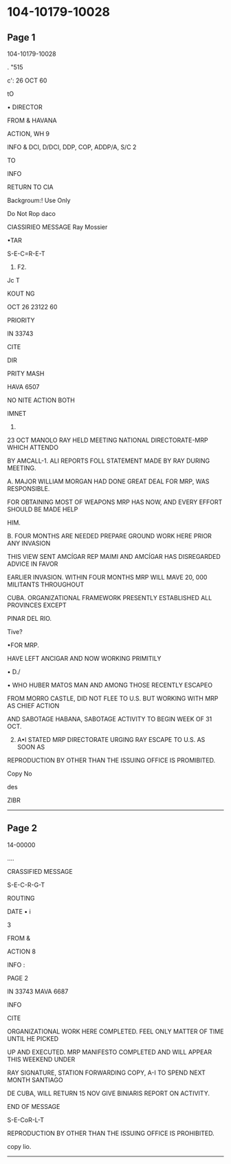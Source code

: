 # 104-10179-10028

## Page 1

104-10179-10028

. "515

c': 26 OCT 60

tO

• DIRECTOR

FROM & HAVANA

ACTION, WH 9

INFO & DCI, D/DCI, DDP, COP, ADDP/A, S/C 2

TO

INFO

RETURN TO CIA

Backgroum:! Use Only

Do Not Rop daco

CIASSIRIEO MESSAGE Ray Mossier

•TAR

S-E-C=R-E-T

1. F2.

Jc T

KOUT NG

OCT 26 23122 60

PRIORITY

IN 33743

CITE

DIR

PRITY MASH

HAVA 6507

NO NITE ACTION BOTH

IMNET

1.

23 OCT MANOLO RAY HELD MEETING NATIONAL DIRECTORATE-MRP WHICH ATTENDO

BY AMCALL-1. ALI REPORTS FOLL STATEMENT MADE BY RAY DURING MEETING.

A. MAJOR WILLIAM MORGAN HAD DONE GREAT DEAL FOR MRP, WAS RESPONSIBLE.

FOR OBTAINING MOST OF WEAPONS MRP HAS NOW, AND EVERY EFFORT SHOULD BE MADE HELP

HIM.

B. FOUR MONTHS ARE NEEDED PREPARE GROUND WORK HERE PRIOR ANY INVASION

THIS VIEW SENT AMCÍGAR REP MAIMI AND AMCÍGAR HAS DISREGARDED ADVICE IN FAVOR

EARLIER INVASION. WITHIN FOUR MONTHS MRP WILL MAVE 20, 000 MILITANTS THROUGHOUT

CUBA. ORGANIZATIONAL FRAMEWORK PRESENTLY ESTABLISHED ALL PROVINCES EXCEPT

PINAR DEL RIO.

Tive?

•FOR MRP.

HAVE LEFT ANCIGAR AND NOW WORKING PRIMITILY

• D./

• WHO HUBER MATOS MAN AND AMONG THOSE RECENTLY ESCAPEO

FROM MORRO CASTLE, DID NOT FLEE TO U.S. BUT WORKING WITH MRP AS CHIEF ACTION

AND SABOTAGE HABANA, SABOTAGE ACTIVITY TO BEGIN WEEK OF 31 OCT.

2. A•I STATED MRP DIRECTORATE URGING RAY ESCAPE TO U.S. AS SOON AS

REPRODUCTION BY OTHER THAN THE ISSUING OFFICE IS PROMIBITED.

Copy No

des

ZIBR

---

## Page 2

14-00000

....

CRASSIFIED MESSAGE

S-E-C-R-G-T

ROUTING

DATE • i

3

FROM &

ACTION 8

INFO :

PAGE 2

IN 33743 MAVA 6687

INFO

CITE

ORGANIZATIONAL WORK HERE COMPLETED. FEEL ONLY MATTER OF TIME UNTIL HE PICKED

UP AND EXECUTED. MRP MANIFESTO COMPLETED AND WILL APPEAR THIS WEEKEND UNDER

RAY SIGNATURE, STATION FORWARDING COPY, A-I TO SPEND NEXT MONTH SANTIAGO

DE CUBA, WILL RETURN 15 NOV GIVE BINIARIS REPORT ON ACTIVITY.

END OF MESSAGE

S-E-CoR-L-T

REPRODUCTION BY OTHER THAN THE ISSUING OFFICE IS PROHIBITED.

copy lio.

---

